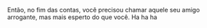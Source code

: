 Então, no fim das contas, você precisou chamar aquele seu amigo arrogante, mas mais esperto do que você. Ha ha ha
